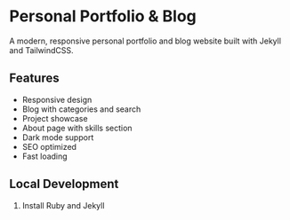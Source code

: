 # Personal Portfolio & Blog

A modern, responsive personal portfolio and blog website built with Jekyll and TailwindCSS.

## Features

- Responsive design
- Blog with categories and search
- Project showcase
- About page with skills section
- Dark mode support
- SEO optimized
- Fast loading

## Local Development

1. Install Ruby and Jekyll 